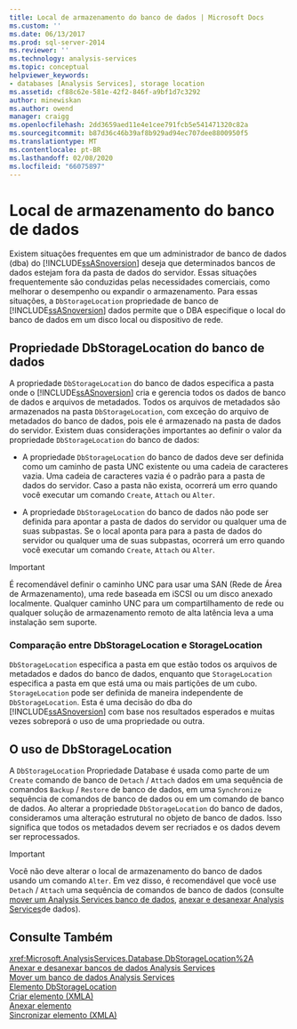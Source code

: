 ```yaml
---
title: Local de armazenamento do banco de dados | Microsoft Docs
ms.custom: ''
ms.date: 06/13/2017
ms.prod: sql-server-2014
ms.reviewer: ''
ms.technology: analysis-services
ms.topic: conceptual
helpviewer_keywords:
- databases [Analysis Services], storage location
ms.assetid: cf88c62e-581e-42f2-846f-a9bf1d7c3292
author: minewiskan
ms.author: owend
manager: craigg
ms.openlocfilehash: 2dd3659aed11e4e1cee791fcb5e541471320c82a
ms.sourcegitcommit: b87d36c46b39af8b929ad94ec707dee8800950f5
ms.translationtype: MT
ms.contentlocale: pt-BR
ms.lasthandoff: 02/08/2020
ms.locfileid: "66075897"
---
```

# <a name="database-storage-location"></a>Local de armazenamento do banco de dados
  Existem situações frequentes em que um administrador de banco de dados (dba) do [!INCLUDE[ssASnoversion](../../includes/ssasnoversion-md.md)] deseja que determinados bancos de dados estejam fora da pasta de dados do servidor. Essas situações frequentemente são conduzidas pelas necessidades comerciais, como melhorar o desempenho ou expandir o armazenamento. Para essas situações, a `DbStorageLocation` propriedade de banco de [!INCLUDE[ssASnoversion](../../includes/ssasnoversion-md.md)] dados permite que o DBA especifique o local do banco de dados em um disco local ou dispositivo de rede.  
  
## <a name="dbstoragelocation-database-property"></a>Propriedade DbStorageLocation do banco de dados  
 A propriedade `DbStorageLocation` do banco de dados especifica a pasta onde o [!INCLUDE[ssASnoversion](../../includes/ssasnoversion-md.md)] cria e gerencia todos os dados de banco de dados e arquivos de metadados. Todos os arquivos de metadados são armazenados na pasta `DbStorageLocation`, com exceção do arquivo de metadados do banco de dados, pois ele é armazenado na pasta de dados do servidor. Existem duas considerações importantes ao definir o valor da propriedade `DbStorageLocation` do banco de dados:  
  
-   A propriedade `DbStorageLocation` do banco de dados deve ser definida como um caminho de pasta UNC existente ou uma cadeia de caracteres vazia. Uma cadeia de caracteres vazia é o padrão para a pasta de dados do servidor. Caso a pasta não exista, ocorrerá um erro quando você executar um comando `Create`, `Attach` ou `Alter`.  
  
-   A propriedade `DbStorageLocation` do banco de dados não pode ser definida para apontar a pasta de dados do servidor ou qualquer uma de suas subpastas. Se o local aponta para para a pasta de dados do servidor ou qualquer uma de suas subpastas, ocorrerá um erro quando você executar um comando `Create`, `Attach` ou `Alter`.  
  
> [!IMPORTANT]  
>  É recomendável definir o caminho UNC para usar uma SAN (Rede de Área de Armazenamento), uma rede baseada em iSCSI ou um disco anexado localmente. Qualquer caminho UNC para um compartilhamento de rede ou qualquer solução de armazenamento remoto de alta latência leva a uma instalação sem suporte.  
  
### <a name="dbstoragelocation-compared-to-storagelocation"></a>Comparação entre DbStorageLocation e StorageLocation  
 
  `DbStorageLocation` especifica a pasta em que estão todos os arquivos de metadados e dados do banco de dados, enquanto que `StorageLocation` especifica a pasta em que está uma ou mais partições de um cubo. 
  `StorageLocation` pode ser definida de maneira independente de `DbStorageLocation`. Esta é uma decisão do dba do [!INCLUDE[ssASnoversion](../../includes/ssasnoversion-md.md)] com base nos resultados esperados e muitas vezes sobreporá o uso de uma propriedade ou outra.  
  
## <a name="dbstoragelocation-usage"></a>O uso de DbStorageLocation  
 A `DbStorageLocation` Propriedade Database é usada como parte de um `Create` comando de banco de `Detach` / `Attach` dados em uma sequência de comandos `Backup` / `Restore` de banco de dados, em uma `Synchronize` sequência de comandos de banco de dados ou em um comando de banco de dados. Ao alterar a propriedade `DbStorageLocation` do banco de dados, consideramos uma alteração estrutural no objeto de banco de dados. Isso significa que todos os metadados devem ser recriados e os dados devem ser reprocessados.  
  
> [!IMPORTANT]  
>  Você não deve alterar o local de armazenamento do banco de dados usando um comando `Alter`. Em vez disso, é recomendável que você use `Detach` / `Attach` uma sequência de comandos de banco de dados (consulte [mover um Analysis Services banco de dados](move-an-analysis-services-database.md), [anexar e desanexar Analysis Services](attach-and-detach-analysis-services-databases.md)de dados).  
  
## <a name="see-also"></a>Consulte Também  
 <xref:Microsoft.AnalysisServices.Database.DbStorageLocation%2A>   
 [Anexar e desanexar bancos de dados Analysis Services](attach-and-detach-analysis-services-databases.md)   
 [Mover um banco de dados Analysis Services](move-an-analysis-services-database.md)   
 [Elemento DbStorageLocation](https://docs.microsoft.com/bi-reference/xmla/xml-elements-properties/dbstoragelocation-element)   
 [Criar elemento &#40;XMLA&#41;](https://docs.microsoft.com/bi-reference/xmla/xml-elements-commands/create-element-xmla)   
 [Anexar elemento](https://docs.microsoft.com/bi-reference/xmla/xml-elements-commands/attach-element)   
 [Sincronizar elemento &#40;XMLA&#41;](https://docs.microsoft.com/bi-reference/xmla/xml-elements-commands/synchronize-element-xmla)  
  
  
